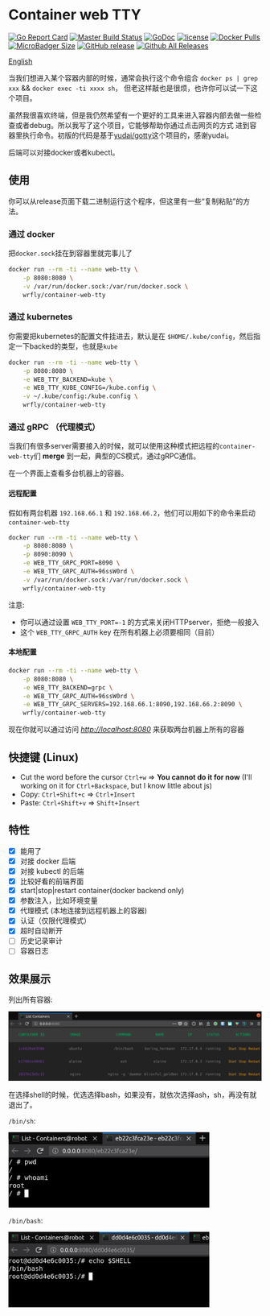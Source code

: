# Container web TTY

[![Go Report Card](https://goreportcard.com/badge/github.com/wrfly/container-web-tty)](https://goreportcard.com/report/github.com/wrfly/container-web-tty)
[![Master Build Status](https://travis-ci.org/wrfly/container-web-tty.svg?branch=master)](https://travis-ci.org/wrfly/container-web-tty)
[![GoDoc](https://godoc.org/github.com/wrfly/container-web-tty?status.svg)](https://godoc.org/github.com/wrfly/container-web-tty)
[![license](https://img.shields.io/github/license/wrfly/container-web-tty.svg)](https://github.com/wrfly/container-web-tty/blob/master/LICENSE)
[![Docker Pulls](https://img.shields.io/docker/pulls/wrfly/container-web-tty.svg)](https://hub.docker.com/r/wrfly/container-web-tty)
[![MicroBadger Size](https://img.shields.io/microbadger/image-size/wrfly/container-web-tty.svg)](https://hub.docker.com/r/wrfly/container-web-tty)
[![GitHub release](https://img.shields.io/github/release/wrfly/container-web-tty.svg)](https://github.com/wrfly/container-web-tty/releases)
[![Github All Releases](https://img.shields.io/github/downloads/wrfly/container-web-tty/total.svg)](https://github.com/wrfly/container-web-tty/releases)

[English](README.md)

当我们想进入某个容器内部的时候，通常会执行这个命令组合 `docker ps | grep xxx` && `docker exec -ti xxxx sh`，
但老这样敲也是很烦，也许你可以试一下这个项目。

虽然我很喜欢终端，但是我仍然希望有一个更好的工具来进入容器内部去做一些检查或者debug。所以我写了这个项目，它能够帮助你通过点击网页的方式
进到容器里执行命令。初版的代码是基于[yudai/gotty](https://github.com/yudai/gotty)这个项目的，感谢yudai。

后端可以对接docker或者kubectl。

## 使用

你可以从release页面下载二进制运行这个程序，但这里有一些“复制粘贴”的方法。

### 通过 docker

把`docker.sock`挂在到容器里就完事儿了

```bash
docker run --rm -ti --name web-tty \
    -p 8080:8080 \
    -v /var/run/docker.sock:/var/run/docker.sock \
    wrfly/container-web-tty
```

### 通过 kubernetes

你需要把kubernetes的配置文件挂进去，默认是在 `$HOME/.kube/config`，然后指定一下backed的类型，也就是`kube`

```bash
docker run --rm -ti --name web-tty \
    -p 8080:8080 \
    -e WEB_TTY_BACKEND=kube \
    -e WEB_TTY_KUBE_CONFIG=/kube.config \
    -v ~/.kube/config:/kube.config \
    wrfly/container-web-tty
```

### 通过 gRPC （代理模式）

当我们有很多server需要接入的时候，就可以使用这种模式把远程的`container-web-tty`们
**merge** 到一起，典型的CS模式，通过gRPC通信。

在一个界面上查看多台机器上的容器。

#### 远程配置

假如有两台机器 `192.168.66.1` 和 `192.168.66.2`，他们可以用如下的命令来启动`container-web-tty`

```bash
docker run --rm -ti --name web-tty \
    -p 8080:8080 \
    -p 8090:8090 \
    -e WEB_TTY_GRPC_PORT=8090 \
    -e WEB_TTY_GRPC_AUTH=96ssW0rd \
    -v /var/run/docker.sock:/var/run/docker.sock \
    wrfly/container-web-tty
```

注意:

- 你可以通过设置 `WEB_TTY_PORT=-1` 的方式来关闭HTTPserver，拒绝一般接入
- 这个 `WEB_TTY_GRPC_AUTH` key 在所有机器上必须要相同（目前）

#### 本地配置

```bash
docker run --rm -ti --name web-tty \
    -p 8080:8080 \
    -e WEB_TTY_BACKEND=grpc \
    -e WEB_TTY_GRPC_AUTH=96ssW0rd \
    -e WEB_TTY_GRPC_SERVERS=192.168.66.1:8090,192.168.66.2:8090 \
    wrfly/container-web-tty
```

现在你就可以通过访问 *<http://localhost:8080>* 来获取两台机器上所有的容器

## 快捷键 (Linux)

- Cut the word before the cursor `Ctrl+w` => **You cannot do it for now** (I'll working on it for `Ctrl+Backspace`, but I know little about js)
- Copy:  `Ctrl+Shift+c` => `Ctrl+Insert`
- Paste: `Ctrl+Shift+v` => `Shift+Insert`

## 特性

- [x] 能用了
- [x] 对接 docker 后端
- [x] 对接 kubectl 的后端
- [x] 比较好看的前端界面
- [x] start|stop|restart container(docker backend only)
- [x] 参数注入，比如环境变量
- [x] 代理模式 (本地连接到远程机器上的容器)
- [x] 认证（仅限代理模式）
- [x] 超时自动断开
- [ ] 历史记录审计
- [ ] 容器日志

## 效果展示

列出所有容器:

![list](images/list.png)

在选择shell的时候，优选选择bash，如果没有，就依次选择ash，sh，再没有就退出了。

`/bin/sh`:

<img src="images/sh.png" width="400" height="150">

`/bin/bash`:

<img src="images/bash.png" width="400" height="150">